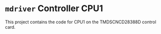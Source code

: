 # `mdriver` Controller CPU1

This project contains the code for CPU1 on the TMDSCNCD28388D  control card.